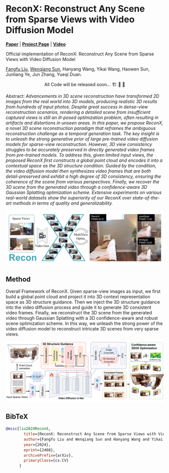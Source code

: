 # ReconX: Reconstruct Any Scene from Sparse Views with Video Diffusion Model

[**Paper**](https://arxiv.org/abs/2408.16767) | [**Project Page**](https://liuff19.github.io/ReconX/) | [**Video**](https://youtu.be/UuL2nP5rJcI)

Official implementation of ReconX: Reconstruct Any Scene from Sparse Views with Video Diffusion Model

[Fangfu Liu](https://liuff19.github.io/), [Wenqiang Sun](https://github.com/wenqsun), Hanyang Wang, Yikai Wang, Haowen Sun, Junliang Ye, Jun Zhang, Yueqi Duan.


<p align="center"> All Code will be released soon... 🏗️ 🚧 🔨</p>

Abstract: *Advancements in 3D scene reconstruction have transformed 2D images from the real world into 3D models, producing realistic 3D results from hundreds of input photos. Despite great success in dense-view reconstruction scenarios, rendering a detailed scene from insufficient captured views is still an ill-posed optimization problem, often resulting in artifacts and distortions in unseen areas. In this paper, we propose ReconX, a novel 3D scene reconstruction paradigm that reframes the ambiguous reconstruction challenge as a temporal generation task. The key insight is to unleash the strong generative prior of large pre-trained video diffusion models for sparse-view reconstruction. However, 3D view consistency struggles to be accurately preserved in directly generated video frames from pre-trained models. To address this, given limited input views, the proposed ReconX first constructs a global point cloud and encodes it into a contextual space as the 3D structure condition. Guided by the condition, the video diffusion model then synthesizes video frames that are both detail-preserved and exhibit a high degree of 3D consistency, ensuring the coherence of the scene from various perspectives. Finally, we recover the 3D scene from the generated video through a confidence-aware 3D Gaussian Splatting optimization scheme. Extensive experiments on various real-world datasets show the superiority of our ReconX over state-of-the-art methods in terms of quality and generalizability.*

<p align="center">
    <img src="assets/teaser.png">
</p>


## Method

Overall Framework of ReconX. Given sparse-view images as input, we first build a global point cloud and project it into 3D context representation space as 3D structure guidance. Then we inject the 3D structure guidance into the video diffusion process and guide it to generate 3D consistent video frames. Finally, we reconstruct the 3D scene from the generated video through Gaussian Splatting with a 3D confidence-aware and robust scene optimization scheme. In this way, we unleash the strong power of the video diffusion model to reconstruct intricate 3D scenes from very sparse views.
<p align="center">
    <img src="assets/method.png">
</p>






## BibTeX

```bibtex
@misc{liu2024ReconX,
        title={ReconX: Reconstruct Any Scene from Sparse Views with Video Diffusion Model}, 
        author={Fangfu Liu and Wenqiang Sun and Hanyang Wang and Yikai Wang and Haowen Sun and Junliang Ye and Jun Zhang and Yueqi Duan},
        year={2024},
        eprint={2408},
        archivePrefix={arXiv},
        primaryClass={cs.CV}
      }
```
